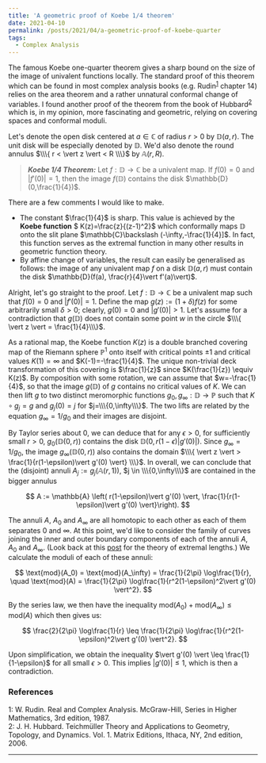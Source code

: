 ```yaml
---
title: 'A geometric proof of Koebe 1/4 theorem'
date: 2021-04-10
permalink: /posts/2021/04/a-geometric-proof-of-koebe-quarter
tags:
  - Complex Analysis
---
```


The famous Koebe one-quarter theorem gives a sharp bound on the size of the image of univalent functions locally. The standard proof of this theorem which can be found in most complex analysis books (e.g. Rudin<sup>[1](#fn1)</sup> chapter 14) relies on the area theorem and a rather unnatural conformal change of variables. I found another proof of the theorem from the book of Hubbard<sup>[2](#fn2)</sup> which is, in my opinion, more fascinating and geometric, relying on covering spaces and conformal moduli.

Let's denote the open disk centered at $a \in \mathbb{C}$ of radius $r>0$ by $\mathbb{D}(a,r)$. The unit disk will be especially denoted by $\mathbb{D}$. We'd also denote the round annulus $\\\{ r < \vert z \vert < R \\\}$ by $\mathbb{A}(r,R)$.

> **_Koebe 1/4 Theorem:_** Let $f: \mathbb{D} \to \mathbb{C}$ be a univalent map. If $f(0)=0$ and $\vert f'(0)\vert =1$, then the image $f(\mathbb{D})$ contains the disk $\mathbb{D}(0,\frac{1}{4})$.

There are a few comments I would like to make.
* The constant $\frac{1}{4}$ is sharp. This value is achieved by the **Koebe function** $ K(z)=\frac{z}{(z-1)^2}$ which conformally maps $\mathbb{D}$ onto the slit plane $\mathbb{C}\backslash (-\infty,-\frac{1}{4}]$. In fact, this function serves as the extremal function in many other results in geometric function theory.
* By affine change of variables, the result can easily be generalised as follows: the image of any univalent map $f$ on a disk $\mathbb{D}(a,r)$ must contain the disk $\mathbb{D}(f(a), \frac{r}{4}\vert f'(a)\vert)$.

Alright, let's go straight to the proof. Let $f: \mathbb{D} \to \mathbb{C}$ be a univalent map such that $f(0)=0$ and $\vert f'(0)\vert =1$. Define the map $g(z) := (1+\delta)f(z)$ for some arbitrarily small $\delta>0$; clearly, $g(0) = 0$ and $\vert g'(0) \vert > 1$. Let's assume for a contradiction that $g(\mathbb{D})$ does not contain some point $w$ in the circle $\\\{ \vert z \vert = \frac{1}{4}\\\}$.

As a rational map, the Koebe function $K(z)$ is a double branched covering map of the Riemann sphere $\mathbb{P}^1$ onto itself with critical points $\pm 1$ and critical values $K(1) = \infty$ and $K(-1)=-\frac{1}{4}$. The unique non-trivial deck transformation of this covering is $\frac{1}{z}$ since $K(\frac{1}{z}) \equiv K(z)$. By composition with some rotation, we can assume that $w=-\frac{1}{4}$, so that the image $g(\mathbb{D})$ of $g$ contains no critical values of $K$. We can then lift $g$ to two distinct meromorphic functions $g_0, g_{\infty} : \mathbb{D} \to \mathbb{P}$ such that $K \circ g_j = g$ and $g_j(0) = j$ for $j=\\\{0,\infty\\\}$. The two lifts are related by the equation $g_\infty = 1/g_0$ and their images are disjoint.

By Taylor series about $0$, we can deduce that for any $\epsilon >0$, for sufficiently small $r>0$, $g_0(\mathbb{D}(0,r))$ contains the disk $\mathbb{D}(0, r(1-\epsilon)\vert g'(0) \vert)$. Since $g_\infty = 1/g_0$, the image $g_\infty(\mathbb{D}(0,r))$ also contains the domain $\\\{ \vert z \vert > \frac{1}{r(1-\epsilon)\vert g'(0) \vert}  \\\}$. In overall, we can conclude that the (disjoint) annuli $A_j := g_j(\mathbb{A}(r, 1))$, $j \in \\\{0,\infty\\\}$ are contained in the bigger annulus

$$
A := \mathbb{A} \left( r(1-\epsilon)\vert g'(0) \vert, \frac{1}{r(1-\epsilon)\vert g'(0) \vert}\right).
$$

The annuli $A$, $A_0$ and $A_\infty$ are all homotopic to each other as each of them separates $0$ and $\infty$. At this point, we'd like to consider the family of curves joining the inner and outer boundary components of each of the annuli $A$, $A_0$ and $A_\infty$. (Look back at this [post](/posts/2020/09/extremal-length) for the theory of extremal lengths.) We calculate the moduli of each of these annuli:

$$
\text{mod}(A_0) = \text{mod}(A_\infty) = \frac{1}{2\pi} \log\frac{1}{r}, \quad \text{mod}(A) = \frac{1}{2\pi} \log\frac{1}{r^2(1-\epsilon)^2\vert g'(0) \vert^2}.
$$

By the series law, we then have the inequality $\text{mod}(A_0) + \text{mod}(A_\infty) \leq \text{mod}(A)$ which then gives us:

$$
\frac{2}{2\pi} \log\frac{1}{r} \leq \frac{1}{2\pi} \log\frac{1}{r^2(1-\epsilon)^2\vert g'(0) \vert^2}.
$$

Upon simplification, we obtain the inequality $\vert g'(0) \vert \leq \frac{1}{1-\epsilon}$ for all small $\epsilon >0$. This implies $\vert g'(0) \vert \leq 1$, which is then a contradiction.

### References

<a name="fn1">1</a>: W. Rudin. Real and Complex Analysis. McGraw-Hill, Series in Higher Mathematics, 3rd edition, 1987.  
<a name="fn2">2</a>: J. H. Hubbard. Teichmüller Theory and Applications to Geometry, Topology, and Dynamics. Vol. 1. Matrix Editions, Ithaca, NY, 2nd edition, 2006.  

------
